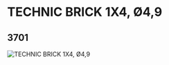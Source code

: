 # TECHNIC BRICK 1X4, Ø4,9
## 3701
![TECHNIC BRICK 1X4, Ø4,9](https://lc-www-live-s.legocdn.com/media/bricks/5/2/370101.jpg)